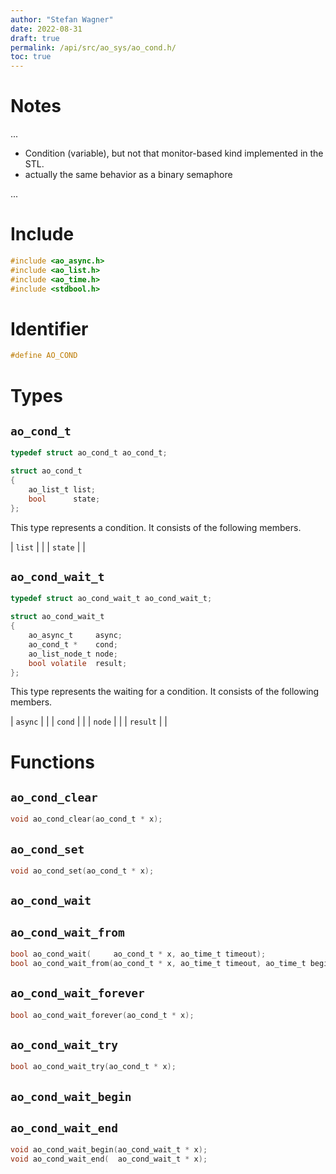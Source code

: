 ```yaml
---
author: "Stefan Wagner"
date: 2022-08-31
draft: true
permalink: /api/src/ao_sys/ao_cond.h/
toc: true
---
```


# Notes

...

- Condition (variable), but not that monitor-based kind implemented in the STL.
- actually the same behavior as a binary semaphore

...

# Include

```c
#include <ao_async.h>
#include <ao_list.h>
#include <ao_time.h>
#include <stdbool.h>
```

# Identifier

```c
#define AO_COND
```

# Types

## `ao_cond_t`

```c
typedef struct ao_cond_t ao_cond_t;
```

```c
struct ao_cond_t
{
    ao_list_t list;
    bool      state;
};
```

This type represents a condition. It consists of the following members.

| `list` | |
| `state` | |

## `ao_cond_wait_t`

```c
typedef struct ao_cond_wait_t ao_cond_wait_t;
```

```c
struct ao_cond_wait_t
{
    ao_async_t     async;
    ao_cond_t *    cond;
    ao_list_node_t node;
    bool volatile  result;
};
```

This type represents the waiting for a condition. It consists of the following members.

| `async` | |
| `cond` | |
| `node` | |
| `result` | |

# Functions

## `ao_cond_clear`

```c
void ao_cond_clear(ao_cond_t * x);
```

## `ao_cond_set`

```c
void ao_cond_set(ao_cond_t * x);
```

## `ao_cond_wait`
## `ao_cond_wait_from`

```c
bool ao_cond_wait(     ao_cond_t * x, ao_time_t timeout);
bool ao_cond_wait_from(ao_cond_t * x, ao_time_t timeout, ao_time_t beginning);
```

## `ao_cond_wait_forever`

```c
bool ao_cond_wait_forever(ao_cond_t * x);
```

## `ao_cond_wait_try`

```c
bool ao_cond_wait_try(ao_cond_t * x);
```

## `ao_cond_wait_begin`
## `ao_cond_wait_end`

```c
void ao_cond_wait_begin(ao_cond_wait_t * x);
void ao_cond_wait_end(  ao_cond_wait_t * x);
```
